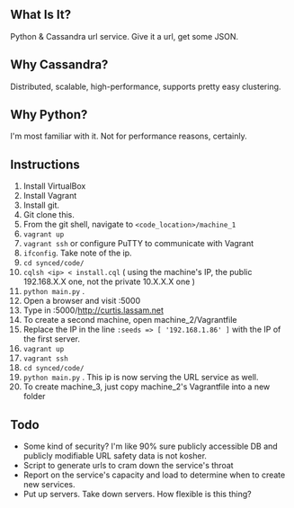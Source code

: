 
What Is It?
-----------
Python & Cassandra url service. Give it a url, get some JSON. 

Why Cassandra? 
--------------
Distributed, scalable, high-performance, supports pretty easy clustering.

Why Python?
-----------
I'm most familiar with it. Not for performance reasons, certainly. 

Instructions
------------

1. Install VirtualBox
2. Install Vagrant
3. Install git. 
4. Git clone this. 
5. From the git shell, navigate to `<code_location>/machine_1` 
6. `vagrant up`
7. `vagrant ssh` or configure PuTTY to communicate with Vagrant
8. `ifconfig`. Take note of the ip. 
8. `cd synced/code/`
9. `cqlsh <ip> < install.cql` ( using the machine's IP, 
    the public 192.168.X.X one, not the private 10.X.X.X one )
11. `python main.py` .
12. Open a browser and visit <ip>:5000
13. Type in <ip>:5000/http://curtis.lassam.net 
14. To create a second machine, open machine_2/Vagrantfile
15. Replace the IP in the line `:seeds => [ '192.168.1.86' ]` 
    with the IP of the first server.  
16. `vagrant up`
17. `vagrant ssh`
18. `cd synced/code/`
19. `python main.py` . This ip is now serving the URL service as well. 
20. To create machine_3, just copy machine_2's Vagrantfile into a new folder


Todo
----

* Some kind of security? I'm like 90% sure publicly accessible DB and
   publicly modifiable URL safety data is not kosher. 
* Script to generate urls to cram down the service's throat
* Report on the service's capacity and load to determine when to create
    new services. 
* Put up servers. Take down servers. How flexible is this thing? 
